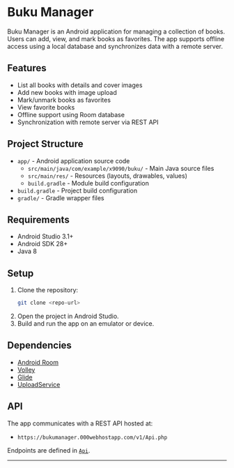 # Buku Manager

Buku Manager is an Android application for managing a collection of books. Users can add, view, and mark books as favorites. The app supports offline access using a local database and synchronizes data with a remote server.

## Features

- List all books with details and cover images
- Add new books with image upload
- Mark/unmark books as favorites
- View favorite books
- Offline support using Room database
- Synchronization with remote server via REST API

## Project Structure

- `app/` - Android application source code
  - `src/main/java/com/example/x9090/buku/` - Main Java source files
  - `src/main/res/` - Resources (layouts, drawables, values)
  - `build.gradle` - Module build configuration
- `build.gradle` - Project build configuration
- `gradle/` - Gradle wrapper files

## Requirements

- Android Studio 3.1+
- Android SDK 28+
- Java 8

## Setup

1. Clone the repository:
    ```sh
    git clone <repo-url>
    ```
2. Open the project in Android Studio.
3. Build and run the app on an emulator or device.

## Dependencies

- [Android Room](https://developer.android.com/topic/libraries/architecture/room)
- [Volley](https://developer.android.com/training/volley)
- [Glide](https://github.com/bumptech/glide)
- [UploadService](https://github.com/gotev/android-upload-service)

## API

The app communicates with a REST API hosted at:

- `https://bukumanager.000webhostapp.com/v1/Api.php`

Endpoints are defined in [`Api`](app/src/main/java/com/example/x9090/buku/Api.java).

---
